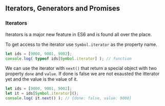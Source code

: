 ## Iterators, Generators and Promises

### Iterators
Iterators is a major new feature in ES6 and is found all over the place.

To get access to the iterator use `Symbol.iterator` as the property name.

```js
let ids = [9000, 9001, 9002];
console.log( typeof ids[Symbol.iterator] ); // function
```

We can use the iterator with `next()` that return a special object with two property `done` and `value`. If done is false we are not exausted the itterator yet and the value is the value of it.

```js
let ids = [9000, 9001, 9002];
let it = ids[Symbol.iterator]();
console.log( it.next() ); // {done: false, value: 9000}
```
